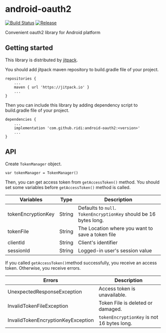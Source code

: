 # android-oauth2

[![Build Status](https://travis-ci.org/ridi/android-oauth2.svg?branch=master)](https://travis-ci.org/ridi/android-oauth2)
[![Release](https://jitpack.io/v/ridi/android-oauth2.svg)](https://jitpack.io/#ridi/android-oauth2)

Convenient oauth2 library for Android platform

## Getting started

This library is distributed by [jitpack](https://jitpack.io).

You should add jitpack maven repository to build.gradle file of your project.

```
repositories {
    ...
    maven { url 'https://jitpack.io' }
    ...
}
```

Then you can include this library by adding dependency script to build.gradle file of your project.

```
dependencies {
    ...
    implementation 'com.github.ridi:android-oauth2:<version>'
    ...
}
```

## API

Create `TokenManager` object.

```
var tokenManager = TokenManager()
```

Then, you can get access token from `getAccessToken()` method.
You should set some variables before `getAccessToken()` method is called.

|Variables | Type | Description       |
|-----------------------|-----------------------|---------------------------|
|tokenEncryptionKey|String|Defaults to `null`. `TokenEncryptionKey` should be 16 bytes long.|
|tokenFile|String|The Location where you want to save a token file|
|clientId|String|Client's identifier|
|sessionId|String|Logged-in user's session value|

If you called `getAccessToken()`method successfully, you receive an access token. Otherwise, you receive errors. 

|Errors | Description|
|-------|------------|
|UnexpectedResponseException|Access token is unavailable.|
|InvalidTokenFileException|Token File is deleted or damaged.|
|InvalidTokenEncryptionKeyException| `tokenEncryptionKey` is not 16 bytes long.|

